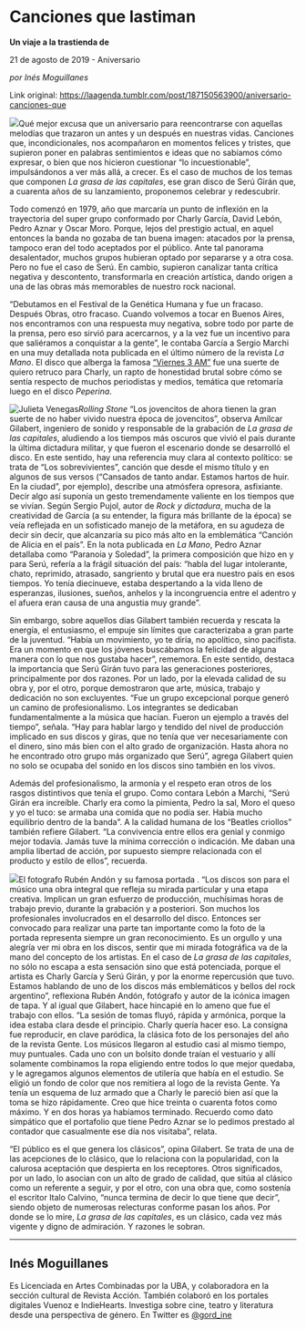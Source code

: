 # Canciones que lastiman

**Un viaje a la trastienda de**

21 de agosto de 2019 - Aniversario

_por Inés Moguillanes_

Link original: https://laagenda.tumblr.com/post/187150563900/aniversario-canciones-que

![](https://64.media.tumblr.com/c40a5396cdd48af576a33e65df7dbe46/016f7fb8d2e91b9e-44/s500x750/a91b61e043f0211471c6764e05ade660ed3ef2c9.jpg)Qué
mejor excusa que un aniversario para reencontrarse con aquellas
melodías que trazaron un antes y un después en nuestras vidas.
Canciones que, incondicionales, nos acompañaron en momentos felices
y tristes, que supieron poner en palabras sentimientos e ideas que no
sabíamos cómo expresar, o bien que nos hicieron cuestionar “lo
incuestionable”, impulsándonos a ver más allá, a crecer. Es el
caso de muchos de los temas que componen *La
grasa de las capitales*,
ese gran disco de Serú Girán que, a cuarenta años de su
lanzamiento, proponemos celebrar y redescubrir. 

Todo
comenzó en 1979, año que marcaría un punto de inflexión en la
trayectoria del super grupo conformado por Charly García, David
Lebón, Pedro Aznar y Oscar Moro. Porque, lejos del prestigio actual,
en aquel entonces la banda no gozaba de tan buena imagen: atacados
por la prensa, tampoco eran del todo aceptados por el público. Ante
tal panorama desalentador, muchos grupos hubieran optado por
separarse y a otra cosa. Pero no fue el caso de Serú. En cambio,
supieron canalizar tanta crítica negativa y descontento,
transformarla en creación artística, dando origen a una de las
obras más memorables de nuestro rock nacional. 

“Debutamos
en el Festival de la Genética Humana y fue un fracaso. Después
Obras, otro fracaso. Cuando volvemos a tocar en Buenos Aires, nos
encontramos con una respuesta muy negativa, sobre todo por parte de
la prensa, pero eso sirvió para acercarnos, y a la vez fue un
incentivo para que saliéramos a conquistar a la gente”, le contaba
García a Sergio Marchi en una muy detallada nota publicada en el
último número de la revista *La Mano*. El disco que alberga la famosa [“Viernes 3 AM”](https://www.youtube.com/watch?v=d5jjeTDKzTM)  fue una suerte de quiero retruco para Charly, un
rapto de honestidad brutal sobre cómo se sentía respecto de muchos
periodistas y medios, temática que retomaría luego en el disco
*Peperina*.   

![Julieta Venegas](https://64.media.tumblr.com/b28e3f438d68aa8007abf980c8ef8772/016f7fb8d2e91b9e-f8/s250x400/73526dd5168603ed9427e65ffc0f938b05a7144a.jpg)*Rolling
Stone* “Los
jovencitos de ahora tienen la gran suerte de no haber vivido nuestra
época de jovencitos”, observa Amílcar Gilabert, ingeniero de
sonido y responsable de la grabación de *La
grasa de las capitales*,
aludiendo a los tiempos más oscuros que vivió el país durante la
última dictadura militar, y que fueron el escenario donde se
desarrolló el disco. En este sentido, hay una referencia muy clara
al contexto político: se trata de “Los sobrevivientes”, canción
que desde el mismo título y en algunos de sus versos (“Cansados de
tanto andar. Estamos hartos de huir. En la ciudad”, por ejemplo),
describe una atmósfera opresora, asfixiante. Decir algo así suponía
un gesto tremendamente valiente en los tiempos que se vivían. Según
Sergio Pujol, autor de *Rock
y dictadura*,
mucha de la creatividad de García (a su entender, la figura más
brillante de la época) se veía reflejada en un sofisticado manejo
de la metáfora, en su agudeza de decir sin decir, que alcanzaría su
pico más alto en la emblemática “Canción de Alicia en el país”.
En la nota publicada en *La Mano*, Pedro Aznar detallaba
como “Paranoia y Soledad”, la primera composición que hizo en y
para Serú, refería a la frágil situación del país: “habla
del lugar intolerante, chato, reprimido, atrasado, sangriento y
brutal que era nuestro país en esos tiempos. Yo tenía diecinueve,
estaba despertando a la vida lleno de esperanzas, ilusiones, sueños,
anhelos y la incongruencia entre el adentro y el afuera eran causa de
una angustia muy grande”. 

Sin
embargo, sobre aquellos días Gilabert también recuerda y rescata la
energía, el entusiasmo, el empuje sin límites que caracterizaba a
gran parte de la juventud. “Había un movimiento, yo te diría, no
apolítico, sino pacifista. Era un momento en que los jóvenes
buscábamos la felicidad de alguna manera con lo que nos gustaba
hacer”, rememora. En este sentido, destaca la importancia que Serú
Girán tuvo para las generaciones posteriores, principalmente por dos
razones. Por un lado, por la elevada calidad de su obra y, por el
otro, porque demostraron que arte, música, trabajo y dedicación no
son excluyentes. “Fue un grupo excepcional porque generó un camino
de profesionalismo. Los integrantes se dedicaban fundamentalmente a
la música que hacían. Fueron un ejemplo a través del tiempo”,
señala. “Hay para hablar largo y tendido del nivel de producción
implicado en sus discos y giras, que no tenía que ver necesariamente
con el dinero, sino más bien con el alto grado de organización.
Hasta ahora no he encontrado otro grupo más organizado que Serú”,
agrega Gilabert quien no solo se ocupaba del sonido en los discos
sino también en los vivos. 

Además
del profesionalismo, la armonía y el respeto eran otros de los
rasgos distintivos que tenía el grupo. Como contara Lebón a Marchi,
“Serú
Girán era increíble. Charly era como la pimienta, Pedro la sal,
Moro el queso y yo el tuco: se armaba una comida que no podía ser.
Había mucho equilibrio dentro de la banda”. A la calidad humana de
los “Beatles criollos” también refiere Gilabert.
“La convivencia entre ellos era genial y conmigo mejor todavía.
Jamás tuve la mínima corrección o indicación. Me daban una amplia
libertad de acción, por supuesto siempre relacionada con el producto
y estilo de ellos”, recuerda.

![](https://64.media.tumblr.com/a4485c228a7a099a15ee7e9b34ce6f20/016f7fb8d2e91b9e-5e/s500x750/06851655cebfad494fb82dbacdbdf185485bf701.jpg)El fotografo Rubén Andón y su famosa portada .
“Los
discos son para el músico una obra integral que refleja su mirada
particular y una etapa creativa. Implican un gran esfuerzo de
producción, muchísimas horas de trabajo previo, durante la
grabación y a posteriori. Son muchos los profesionales involucrados
en el desarrollo del disco. Entonces ser convocado para realizar una
parte tan importante como la foto de la portada representa siempre un
gran reconocimiento. Es un orgullo y una alegría ver mi obra en los
discos, sentir que mi mirada fotográfica va de la mano del concepto
de los artistas. En el caso de *La
grasa de las capitales*,
no sólo no escapa a esta sensación sino que está potenciada,
porque el artista es Charly García y Serú Girán, y por la enorme
repercusión que tuvo. Estamos hablando de uno de los discos más
emblemáticos y bellos del rock argentino”, reflexiona Rubén
Andón, fotógrafo y autor de la icónica imagen de tapa. Y al igual
que Gilabert, hace hincapié en lo ameno que fue el trabajo con
ellos. “La sesión de tomas fluyó, rápida y armónica, porque la
idea estaba clara desde el principio. Charly quería hacer eso. La
consigna fue reproducir, en clave paródica, la clásica foto de los
personajes del año de la revista Gente. Los músicos llegaron al
estudio casi al mismo tiempo, muy puntuales. Cada uno con un bolsito
donde traían el vestuario y allí solamente combinamos la ropa
eligiendo entre todos lo que mejor quedaba, y le agregamos algunos
elementos de utilería que había en el estudio. Se eligió un fondo
de color que nos remitiera al logo de la revista Gente. Ya tenía un
esquema de luz armado que a Charly le pareció bien así que la toma
se hizo rápidamente. Creo que hice treinta o cuarenta fotos como
máximo. Y en dos horas ya habíamos terminado. Recuerdo como dato
simpático que el portafolio que tiene Pedro Aznar se lo pedimos
prestado al contador que casualmente ese día nos visitaba”,
relata.     

“El
público es el que genera los clásicos”, opina Gilabert. Se trata
de una de las acepciones de lo clásico, que lo relaciona con la
popularidad, con la calurosa aceptación que despierta en los
receptores. Otros significados, por un lado, lo asocian con un alto
de grado de calidad, que sitúa al clásico como un referente a
seguir, y por el otro, con una obra que, como sostenía el escritor Italo Calvino, “nunca termina de decir lo que tiene que decir”,
siendo objeto de numerosas relecturas conforme pasan los años. Por
donde se lo mire, *La
grasa de las capitales*,
es un clásico, cada vez más vigente y digno de admiración. Y
razones le sobran. 



---

Inés Moguillanes
----------------

 Es Licenciada en Artes Combinadas por la UBA, y colaboradora en la sección cultural de Revista Acción. También colaboró en los portales digitales Vuenoz e IndieHearts. Investiga sobre cine, teatro y literatura desde una perspectiva de género. En Twitter es [@gord\_ine](https://twitter.com/gord_ine) 

